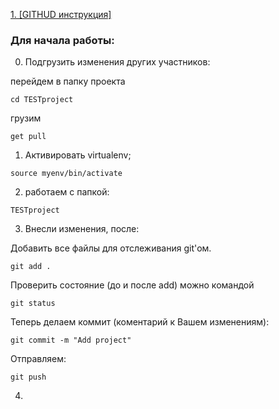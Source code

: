 <a href="https://github.com/atknin/MINAT/blob/master/Git_instruction.md" align="absmiddle"/> 1. [GITHUD инструкция]</a>
 

 ### Для начала работы:
 0) Подгрузить изменения других участников:

перейдем в папку проекта
 ```	
cd TESTproject
```	
грузим
 ```	
get pull
```	

1) Активировать  virtualenv;

```	
source myenv/bin/activate
```	

2) работаем с папкой:

```	
TESTproject
```	

3) Внесли изменения, после:



Добавить все файлы для отслеживания git'ом.

```	
git add .
```

 Проверить состояние (до и после add) можно командой

```
git status
```

Теперь делаем коммит (коментарий к Вашем изменениям):

```
git commit -m "Add project"
```

Отправляем:

```
git push
```

4) 